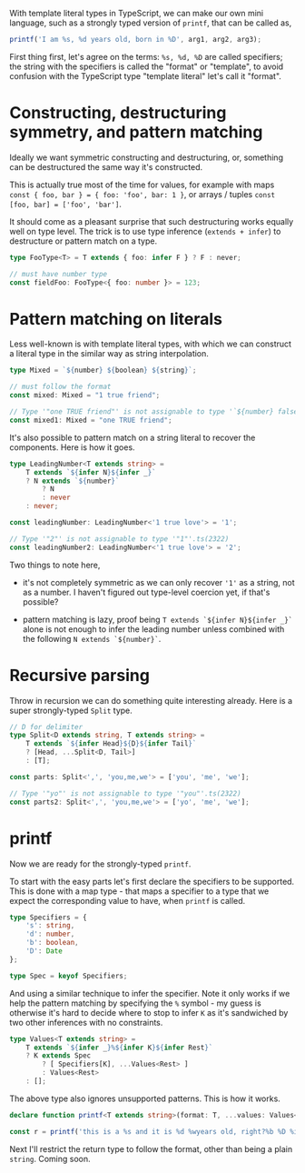 With template literal types in TypeScript, we can make our own mini language, such as a strongly typed version of `printf`, that can be called as,

```TypeScript
printf('I am %s, %d years old, born in %D', arg1, arg2, arg3);
```

First thing first, let's agree on the terms: `%s, %d, %D` are called specifiers; the string with the specifiers is called the "format" or "template", to avoid confusion with the TypeScript type "template literal" let's call it "format". 

# Constructing, destructuring symmetry, and pattern matching

Ideally we want symmetric constructing and destructuring, or, something can be destructured the same way it's constructed.

This is actually true most of the time for values, for example with maps `const { foo, bar } = { foo: 'foo', bar: 1 }`, or arrays / tuples `const [foo, bar] = ['foo', 'bar']`.

It should come as a pleasant surprise that such destructuring works equally well on type level. The trick is to use type inference (`extends + infer`) to destructure or pattern match on a type.

```TypeScript
type FooType<T> = T extends { foo: infer F } ? F : never;

// must have number type
const fieldFoo: FooType<{ foo: number }> = 123;
```

# Pattern matching on literals

Less well-known is with template literal types, with which we can construct a literal type in the similar way as string interpolation.

```TypeScript
type Mixed = `${number} ${boolean} ${string}`;

// must follow the format
const mixed: Mixed = "1 true friend";

// Type '"one TRUE friend"' is not assignable to type '`${number} false ${string}` | `${number} true ${string}`'.ts(2322)
const mixed1: Mixed = "one TRUE friend";
```

It's also possible to pattern match on a string literal to recover the components. Here is how it goes.

```TypeScript
type LeadingNumber<T extends string> = 
    T extends `${infer N}${infer _}`
    ? N extends `${number}`
        ? N
        : never
    : never;

const leadingNumber: LeadingNumber<'1 true love'> = '1';

// Type '"2"' is not assignable to type '"1"'.ts(2322)
const leadingNumber2: LeadingNumber<'1 true love'> = '2';
```

Two things to note here,

- it's not completely symmetric as we can only recover `'1'` as a string, not as a number. I haven't figured out type-level coercion yet, if that's possible?

- pattern matching is lazy, proof being `` T extends `${infer N}${infer _}` `` alone is not enough to infer the leading number unless combined with the following `` N extends `${number}` ``.

# Recursive parsing

Throw in recursion we can do something quite interesting already. Here is a super strongly-typed `Split` type.

```TypeScript
// D for delimiter
type Split<D extends string, T extends string> =
    T extends `${infer Head}${D}${infer Tail}`
    ? [Head, ...Split<D, Tail>]
    : [T];

const parts: Split<',', 'you,me,we'> = ['you', 'me', 'we'];

// Type '"yo"' is not assignable to type '"you"'.ts(2322)
const parts2: Split<',', 'you,me,we'> = ['yo', 'me', 'we'];
```

# printf

Now we are ready for the strongly-typed `printf`.

To start with the easy parts let's first declare 
the specifiers to be supported. This is done with a map type - that maps a specifier to a type that we expect the corresponding value to have, when `printf` is called.

```TypeScript
type Specifiers = {
    's': string,
    'd': number,
    'b': boolean,
    'D': Date
};

type Spec = keyof Specifiers;
```

And using a similar technique to infer the specifier. Note it only works if we help the pattern matching by specifying the `%` symbol - my guess is otherwise it's hard to decide where to stop to infer `K` as it's sandwiched by two other  inferences with no constraints.

```TypeScript
type Values<T extends string> = 
    T extends `${infer _}%${infer K}${infer Rest}`
    ? K extends Spec
        ? [ Specifiers[K], ...Values<Rest> ]
        : Values<Rest>
    : [];
```

The above type also ignores unsupported patterns. This is how it works.

```TypeScript
declare function printf<T extends string>(format: T, ...values: Values<T>): string;

const r = printf('this is a %s and it is %d %wyears old, right?%b %D %i %f', 'Hackle', 20, true, new Date());
```

Next I'll restrict the return type to follow the format, other than being a plain `string`. Coming soon.